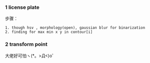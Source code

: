 ###  1    license plate

步骤：

 	1. though hsv , morphology(open), gaussian blur for binarization 
 	2. finding for max min x y in contour[i]


###  2    transform point 





大佬好可怕ヽ(*。>Д<)o゜











